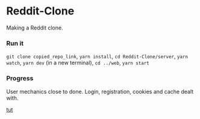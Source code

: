 # Reddit-Clone
Making a Reddit clone.

### Run it
`git clone copied_repo_link`, `yarn install`, `cd Reddit-Clone/server`, `yarn watch`, `yarn dev` (in a new terminal), `cd ../web`, `yarn start`

### Progress
User mechanics close to done. Login, registration, cookies and cache dealt with.

[tut](https://www.youtube.com/watch?v=I6ypD7qv3Z8&amp;t=1216s)
